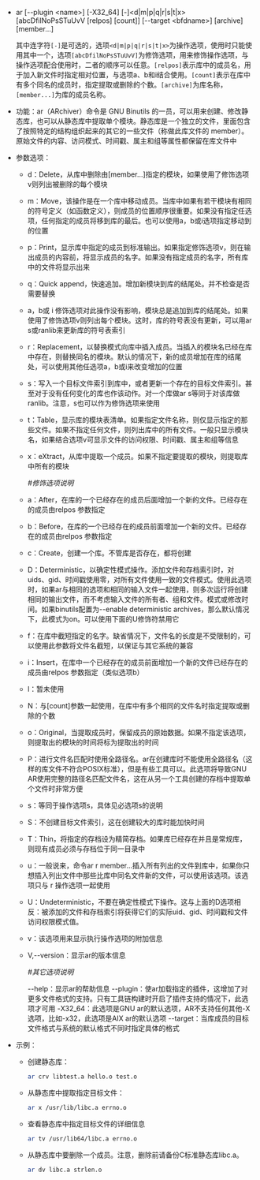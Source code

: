 - ar [--plugin \<name>] [-X32_64] [-]<d|m|p|q|r|s|t|x>[abcDfilNoPsSTuUvV [relpos] [count]] [--target \<bfdname>] [archive] [member...]

  其中连字符`[-]`是可选的，选项`<d|m|p|q|r|s|t|x>`为操作选项，使用时只能使用其中一个，选项`[abcDfilNoPsSTuUvV]`为修饰选项，用来修饰操作选项，与操作选项配合使用时，二者的顺序可以任意。`[relpos]`表示库中的成员名，用于加入新文件时指定相对位置，与选项a、b和i结合使用。`[count]`表示在库中有多个同名的成员时，指定提取或删除的个数。`[archive]`为库名称，`[member...]`为库的成员名称。

- 功能：ar（ARchiver）命令是 GNU Binutils 的一员，可以用来创建、修改静态库，也可以从静态库中提取单个模块。静态库是一个独立的文件，里面包含了按照特定的结构组织起来的其它的一些文件（称做此库文件的 member）。原始文件的内容、访问模式、时间戳、属主和组等属性都保留在库文件中

- 参数选项：

  - d：Delete，从库中删除由[member...]指定的模块，如果使用了修饰选项v则列出被删除的每个模块

  - m：Move，该操作是在一个库中移动成员。当库中如果有若干模块有相同的符号定义（如函数定义），则成员的位置顺序很重要。如果没有指定任选项，任何指定的成员将移到库的最后。也可以使用a，b或i选项指定移动到的位置

  - p：Print，显示库中指定的成员到标准输出。如果指定修饰选项v，则在输出成员的内容前，将显示成员的名字。如果没有指定成员的名字，所有库中的文件将显示出来

  - q：Quick append，快速追加。增加新模块到库的结尾处。并不检查是否需要替换

  - a，b或 i 修饰选项对此操作没有影响，模块总是追加到库的结尾处。如果使用了修饰选项v则列出每个模块。这时，库的符号表没有更新，可以用ar s或ranlib来更新库的符号表索引

  - r：Replacement，以替换模式向库中插入成员。当插入的模块名已经在库中存在，则替换同名的模块。默认的情况下，新的成员增加在库的结尾处，可以使用其他任选项a，b或i来改变增加的位置

  - s：写入一个目标文件索引到库中，或者更新一个存在的目标文件索引。甚至对于没有任何变化的库也作该动作。对一个库做ar s等同于对该库做ranlib。注意，s也可以作为修饰选项来使用

  - t：Table，显示库的模块表清单。如果指定文件名称，则仅显示指定的那些文件。如果不指定任何文件，则列出库中的所有文件。一般只显示模块名，如果结合选项v可显示文件的访问权限、时间戳、属主和组等信息

  - x：eXtract，从库中提取一个成员。如果不指定要提取的模块，则提取库中所有的模块

    *#修饰选项说明*

  - a：After，在库的一个已经存在的成员后面增加一个新的文件。已经存在的成员由relpos 参数指定

  - b：Before，在库的一个已经存在的成员前面增加一个新的文件。已经存在的成员由relpos 参数指定

  - c：Create，创建一个库。不管库是否存在，都将创建

  - D：Deterministic，以确定性模式操作。添加文件和存档索引时，对uids、gid、时间戳使用零，对所有文件使用一致的文件模式。使用此选项时，如果ar与相同的选项和相同的输入文件一起使用，则多次运行将创建相同的输出文件，而不考虑输入文件的所有者、组和文件。模式或修改时间。如果binutils配置为--enable deterministic archives，那么默认情况下，此模式为on。可以使用下面的U修饰符禁用它

  - f：在库中截短指定的名字。缺省情况下，文件名的长度是不受限制的，可以使用此参数将文件名截短，以保证与其它系统的兼容

  - i：Insert，在库中一个已经存在的成员前面增加一个新的文件已经存在的成员由relpos 参数指定（类似选项b）

  - l：暂未使用

  - N：与[count]参数一起使用，在库中有多个相同的文件名时指定提取或删除的个数

  - o：Original，当提取成员时，保留成员的原始数据。如果不指定该选项，则提取出的模块的时间将标为提取出的时间

  - P：进行文件名匹配时使用全路径名。ar在创建库时不能使用全路径名（这样的库文件不符合POSIX标准），但是有些工具可以。此选项将导致GNU AR使用完整的路径名匹配文件名，这在从另一个工具创建的存档中提取单个文件时非常方便

  - s：等同于操作选项s，具体见必选项s的说明

  - S：不创建目标文件索引，这在创建较大的库时能加快时间

  - T：Thin，将指定的存档设为精简存档。如果库已经存在并且是常规库，则现有成员必须与存档位于同一目录中

  - u：一般说来，命令ar r member...插入所有列出的文件到库中，如果你只想插入列出文件中那些比库中同名文件新的文件，可以使用该选项。该选项只与 r 操作选项一起使用

  - U：Undeterministic，不要在确定性模式下操作。这与上面的D选项相反：被添加的文件和存档索引将获得它们的实际uid、gid、时间戳和文件访问权限模式值。

  - v：该选项用来显示执行操作选项的附加信息

  - V,--version：显示ar的版本信息

    *#其它选项说明*

    --help：显示ar的帮助信息
    --plugin：使ar加载指定的插件，这增加了对更多文件格式的支持。只有工具链构建时开启了插件支持的情况下，此选项才可用
    -X32_64：此选项是GNU ar的默认选项，AR不支持任何其他-X选项，比如-x32，此选项是AIX ar的默认选项
    --target：当库成员的目标文件格式与系统的默认格式不同时指定具体的格式

- 示例：

  - 创建静态库：

    ```bash
    ar crv libtest.a hello.o test.o
    ```

  - 从静态库中提取指定目标文件：

    ```bash
    ar x /usr/lib/libc.a errno.o
    ```

  - 查看静态库中指定目标文件的详细信息

    ```bash
    ar tv /usr/lib64/libc.a errno.o
    ```

  - 从静态库中要删除一个成员。注意，删除前请备份C标准静态库libc.a。

    ```bash
    ar dv libc.a strlen.o
    ```

    

  
